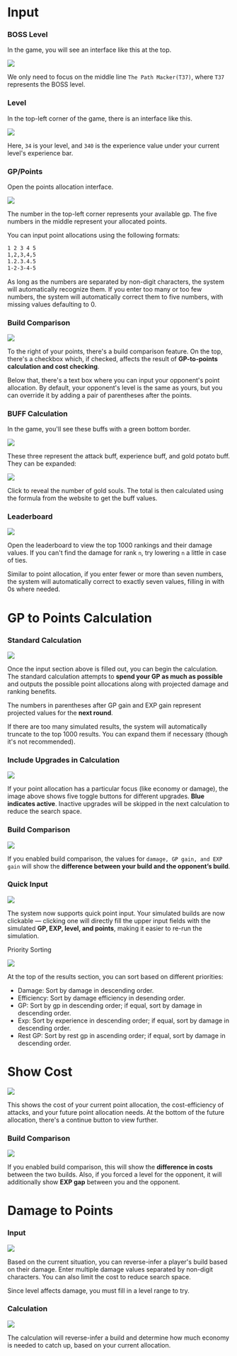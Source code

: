 # Input

### BOSS Level

In the game, you will see an interface like this at the top.

![](./images/bosslevel.png)

We only need to focus on the middle line `The Path Macker(T37)`, where `T37` represents the BOSS level.

### Level

In the top-left corner of the game, there is an interface like this.

![](./images/urlevel.png)

Here, `34` is your level, and `340` is the experience value under your current level's experience bar.

### GP/Points

Open the points allocation interface.

![](./images/points.png)

The number in the top-left corner represents your available gp. The five numbers in the middle represent your allocated points.

You can input point allocations using the following formats:

```txt
1 2 3 4 5
1,2,3,4,5
1.2.3.4.5
1-2-3-4-5
```

As long as the numbers are separated by non-digit characters, the system will automatically recognize them. If you enter too many or too few numbers, the system will automatically correct them to five numbers, with missing values defaulting to 0.

### Build Comparison

![](./images/buildcomparison-en.png)

To the right of your points, there's a build comparison feature. On the top, there's a checkbox which, if checked, affects the result of **GP-to-points calculation and cost checking**.

Below that, there's a text box where you can input your opponent's point allocation. By default, your opponent's level is the same as yours, but you can override it by adding a pair of parentheses after the points.

### BUFF Calculation

In the game, you'll see these buffs with a green bottom border.

![](./images/buff.png)

These three represent the attack buff, experience buff, and gold potato buff. They can be expanded:

![](./images/goldsoul.png)

Click to reveal the number of gold souls. The total is then calculated using the formula from the website to get the buff values.

### Leaderboard

![](./images/leaderboard.png)

Open the leaderboard to view the top 1000 rankings and their damage values. If you can't find the damage for rank `n`, try lowering `n` a little in case of ties.

Similar to point allocation, if you enter fewer or more than seven numbers, the system will automatically correct to exactly seven values, filling in with 0s where needed.

# GP to Points Calculation

### Standard Calculation

![](./images/gptodamage1.png)

Once the input section above is filled out, you can begin the calculation. The standard calculation attempts to **spend your GP as much as possible** and outputs the possible point allocations along with projected damage and ranking benefits.

The numbers in parentheses after GP gain and EXP gain represent projected values for the **next round**.

If there are too many simulated results, the system will automatically truncate to the top 1000 results. You can expand them if necessary (though it's not recommended).

### Include Upgrades in Calculation

![](./images/includeingupgrades.png)

If your point allocation has a particular focus (like economy or damage), the image above shows five toggle buttons for different upgrades. **Blue indicates active**. Inactive upgrades will be skipped in the next calculation to reduce the search space.

### Build Comparison

![](./images/gptodamage2.png)

If you enabled build comparison, the values for `damage, GP gain, and EXP gain` will show the **difference between your build and the opponent’s build**.

### Quick Input

![](./images/gptodamage3-en.png)

The system now supports quick point input. Your simulated builds are now clickable — clicking one will directly fill the upper input fields with the simulated **GP, EXP, level, and points**, making it easier to re-run the simulation.

Priority Sorting

![](./images/gptopoints4-en.png)

At the top of the results section, you can sort based on different priorities:

+ Damage: Sort by damage in descending order.
+ Efficiency: Sort by damage efficiency in desending order.
+ GP: Sort by gp in descending order; if equal, sort by damage in descending order.
+ Exp: Sort by experience in descending order; if equal, sort by damage in descending order.
+ Rest GP: Sort by rest gp in ascending order; if equal, sort by damage in descending order.

# Show Cost

![](./images/showcost1-en.png)

This shows the cost of your current point allocation, the cost-efficiency of attacks, and your future point allocation needs. At the bottom of the future allocation, there's a continue button to view further.

### Build Comparison

![](./images/showcost2-en.png)

If you enabled build comparison, this will show the **difference in costs** between the two builds. Also, if you forced a level for the opponent, it will additionally show **EXP gap** between you and the opponent.

# Damage to Points

### Input

![](./images/dmgtopoints1-en.png)

Based on the current situation, you can reverse-infer a player's build based on their damage. Enter multiple damage values separated by non-digit characters. You can also limit the cost to reduce search space.

Since level affects damage, you must fill in a level range to try.

### Calculation

![](./images/dmgtopoints2-en.png)

The calculation will reverse-infer a build and determine how much economy is needed to catch up, based on your current allocation.

